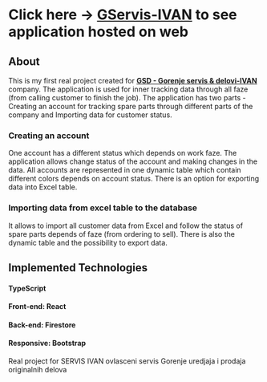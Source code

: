 # Click here → **[GServis-IVAN](https://g-service-4f3ae.web.app/prijava)** to see application hosted on web

## About
This is my first real project created for **[GSD - Gorenje servis & delovi-IVAN](https://www.gsd.rs/)** company. The application is used for inner tracking data through all faze (from calling customer to finish the job). The application has two parts - Creating an account for tracking spare parts through different parts of the company and Importing data for customer status.

### Creating an account 
One account has a different status which depends on work faze. The application allows change status of the account and making changes in the data. All accounts are represented in one dynamic table which contain different colors depends on account status. There is an option for exporting data into Excel table.

### Importing data from excel table to the database
It allows to import all customer data from Excel and follow the status of spare parts depends of faze (from ordering to sell). There is also the dynamic table and the possibility to export data.

## Implemented Technologies 
#### TypeScript
#### Front-end: React
#### Back-end: Firestore
#### Responsive: Bootstrap   





Real project for SERVIS IVAN ovlasceni servis Gorenje uredjaja i prodaja originalnih delova
